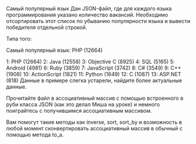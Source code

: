﻿Самый популярный язык
Дан JSON-файл, где для каждого языка программирования указано количество вакансий. Необходимо отсортировать этот список по убыванию популярности языка и вывести победителя отдельной строкой.

Типа того:

Самый популярный язык: PHP (12664)

1: PHP (12664)
2: Java (12558)
3: Objective C (8925)
4: SQL (5165)
5: Android (4981)
6: Ruby (3859)
7: JavaScript (3742)
8: C# (3549)
9: C++ (1908)
10: ActionScript (1821)
11: Python (1649)
12: C (1087)
13: ASP.NET (818)
Данные в примере слегка устарели, найдите более актуальные данные.


Прочитайте файл в ассоциативный массив с помощью встроенного в руби класса JSON (как это делал Миша на уроке) и немного поиграйтесь с получившимся ассоциативным массивом.

Вам помогут такие методы как inverse, sort, sort_by и возможность в любой момент сконвертировать ассоциативный массив в обычный с помощью метода to_a.